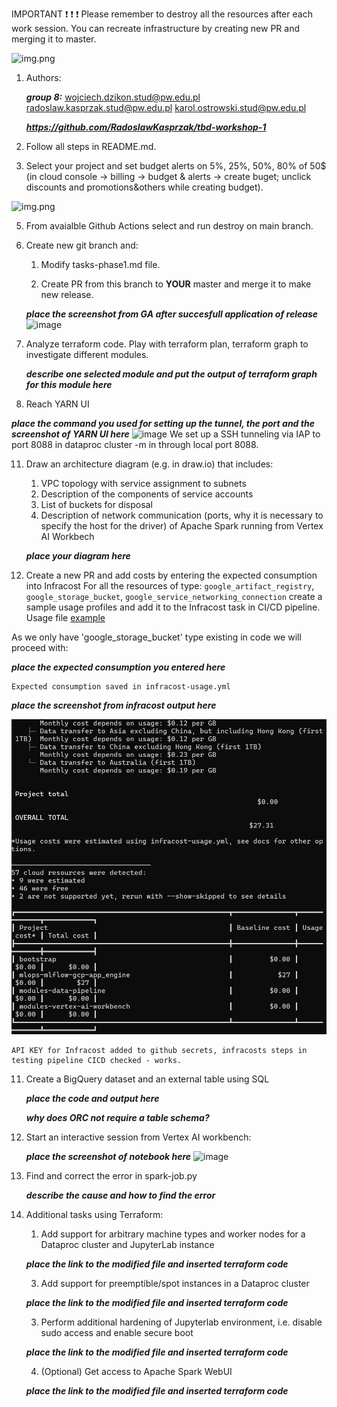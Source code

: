 IMPORTANT ❗ ❗ ❗ Please remember to destroy all the resources after each work session. You can recreate infrastructure by creating new PR and merging it to master.
  
![img.png](doc/figures/destroy.png)

1. Authors:

    ***group 8:***
    wojciech.dzikon.stud@pw.edu.pl
    radoslaw.kasprzak.stud@pw.edu.pl
    karol.ostrowski.stud@pw.edu.pl
    

    ***https://github.com/RadoslawKasprzak/tbd-workshop-1***
   
3. Follow all steps in README.md.

4. Select your project and set budget alerts on 5%, 25%, 50%, 80% of 50$ (in cloud console -> billing -> budget & alerts -> create buget; unclick discounts and promotions&others while creating budget).

  ![img.png](doc/figures/discounts.png)

5. From avaialble Github Actions select and run destroy on main branch.
   
7. Create new git branch and:

    1. Modify tasks-phase1.md file.
    
    2. Create PR from this branch to **YOUR** master and merge it to make new release. 
    
    ***place the screenshot from GA after succesfull application of release***
  ![image](https://github.com/user-attachments/assets/cf176125-9331-4903-87bc-a5a20bbc6076)


8. Analyze terraform code. Play with terraform plan, terraform graph to investigate different modules.

    ***describe one selected module and put the output of terraform graph for this module here***

   
10. Reach YARN UI
   
   ***place the command you used for setting up the tunnel, the port and the screenshot of YARN UI here***
   ![image](https://github.com/user-attachments/assets/b5782c61-f1e8-47a9-a2e2-221e58c86e34)
   We set up a SSH tunneling via IAP to port 8088 in dataproc cluster -m in through local port 8088.

   
11. Draw an architecture diagram (e.g. in draw.io) that includes:
    1. VPC topology with service assignment to subnets
    2. Description of the components of service accounts
    3. List of buckets for disposal
    4. Description of network communication (ports, why it is necessary to specify the host for the driver) of Apache Spark running from Vertex AI Workbech
  
    ***place your diagram here***

12. Create a new PR and add costs by entering the expected consumption into Infracost
For all the resources of type: `google_artifact_registry`, `google_storage_bucket`, `google_service_networking_connection`
create a sample usage profiles and add it to the Infracost task in CI/CD pipeline. Usage file [example](https://github.com/infracost/infracost/blob/master/infracost-usage-example.yml) 

   As we only have 'google_storage_bucket' type existing in code we will proceed with:
 <!-- ./.terraform/modules/composer.composer/examples/simple_composer_env_v2/main.tf:resource "google_storage_bucket" "my_bucket" {
./bootstrap/main.tf:resource "google_storage_bucket" "tbd-state-bucket" {
./mlops/mlflow/gcp/app_engine/storage.tf:resource "google_storage_bucket" "mlflow_artifacts_bucket" {
./modules/data-pipeline/main.tf:resource "google_storage_bucket" "tbd-code-bucket" {
./modules/data-pipeline/main.tf:resource "google_storage_bucket" "tbd-data-bucket" {
./modules/vertex-ai-workbench/main.tf:resource "google_storage_bucket" "notebook-conf-bucket" { -->


   ***place the expected consumption you entered here***

    Expected consumption saved in infracost-usage.yml

    
   ***place the screenshot from infracost output here***

   ![alt text](expected_costs.png)

    API KEY for Infracost added to github secrets, infracosts steps in testing pipeline CICD checked - works.
11. Create a BigQuery dataset and an external table using SQL
    
    ***place the code and output here***

   
    ***why does ORC not require a table schema?***
    

  
12. Start an interactive session from Vertex AI workbench:

    ***place the screenshot of notebook here***
    ![image](https://github.com/user-attachments/assets/7ccb780a-6fd7-4e2a-a744-11e33e1df83f)

   
14. Find and correct the error in spark-job.py

    ***describe the cause and how to find the error***



15. Additional tasks using Terraform:

    1. Add support for arbitrary machine types and worker nodes for a Dataproc cluster and JupyterLab instance

    ***place the link to the modified file and inserted terraform code***
    
    3. Add support for preemptible/spot instances in a Dataproc cluster

    ***place the link to the modified file and inserted terraform code***
    
    3. Perform additional hardening of Jupyterlab environment, i.e. disable sudo access and enable secure boot
    
    ***place the link to the modified file and inserted terraform code***

    4. (Optional) Get access to Apache Spark WebUI

    ***place the link to the modified file and inserted terraform code***
